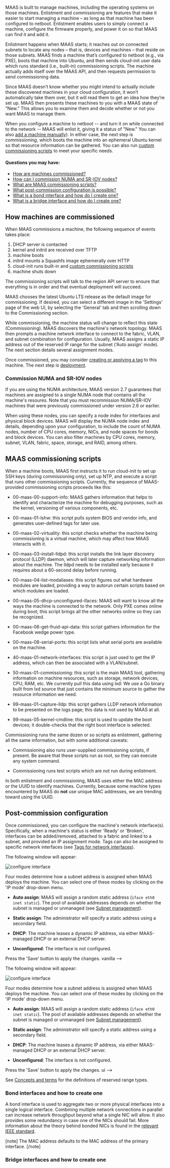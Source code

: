 MAAS is built to manage machines, including the operating systems on those machines. Enlistment and commissioning are features that make it easier to start managing a machine – as long as that machine has been configured to netboot. Enlistment enables users to simply connect a machine, configure the firmware properly, and power it on so that MAAS can find it and add it.

Enlistment happens when MAAS starts; it reaches out on connected subnets to locate any nodes – that is, devices and machines – that reside on those subnets. MAAS finds a machine that’s configured to netboot (e.g., via PXE), boots that machine into Ubuntu, and then sends cloud-init user data which runs standard (i.e., built-in) commissioning scripts. The machine actually adds itself over the MAAS API, and then requests permission to send commissioning data.

Since MAAS doesn’t know whether you might intend to actually include these discovered machines in your cloud configuration, it won’t automatically take them over, but it will read them to get an idea how they’re set up. MAAS then presents these machines to you with a MAAS state of “New.” This allows you to examine them and decide whether or not you want MAAS to manage them.

When you configure a machine to netboot -- and turn it on while connected to the network -- MAAS will enlist it, giving it a status of "New."  You can also [add a machine manually](/t/add-machines/821)).  In either case, the next step is *commissioning*, which boots the machine into an ephemeral Ubuntu kernel so that resource information can be gathered.  You can also run [custom commissioning scripts](/t/commissioning-and-hardware-testing-scripts/833) to meet your specific needs.

#### Questions you may have:

* [How are machines commissioned?](/t/commission-machines/822#heading--commissioning-machines)
* [How can I commission NUMA and SR-IOV nodes?](/t/commission-machines/822#heading--numa-sriov-commissioning)
* [What are MAAS commissioning scripts?](/t/commission-machines/822#heading--commissioning-scripts)
* [What post-commission configuration is possible?](/t/commission-machines/822#heading--post-commission-configuration)
* [What is a bond interface and how do I create one?](/t/commission-machines/822#heading--bond-interfaces)
* [What is a bridge interface and how do I create one?](/t/commission-machines/822#heading--bridge-interfaces)

<h2 id="heading--commissioning-machines">How machines are commissioned</h2>

When MAAS commissions a machine, the following sequence of events takes place:

1.  DHCP server is contacted
2.  kernel and initrd are received over TFTP
3.  machine boots
4.  initrd mounts a Squashfs image ephemerally over HTTP
5.  cloud-init runs built-in and [custom commissioning scripts](/t/commissioning-and-hardware-testing-scripts/833)
6.  machine shuts down

The commissioning scripts will talk to the region API server to ensure that everything is in order and that eventual deployment will succeed.

MAAS chooses the latest Ubuntu LTS release as the default image for commissioning.  If desired, you can select a different image in the 'Settings' page of the web UI, by selecting the 'General' tab and then scrolling down to the Commissioning section.

<!-- vanilla
To commission, on the 'Machines' page, select a machine and choose 'Commission' under the 'Take action' drop-down menu.

![commission](images/5f196ca5e175e3f37d7cffbb2341fb0ee9cee16a_2_690x98.png)

You have the option of selecting some extra parameters (checkboxes) and performing hardware tests.

These options include:

-   **Allow SSH access and prevent machine powering off**: Machines are normally powered off after commissioning. This option keeps the machine on and enables SSH so you can access the machine.

-   **Retain network configuration**: When enabled, preserves any custom network settings previously configured for the machine. See [Networking](/t/networking/768) for more information.

-   **Retain storage configuration**: When enabled, preserves any storage settings previously configured for the machine. See [Storage](/t/storage/775) for more details.

-   **Update firmware**: Runs scripts tagged with 'update_firmware. See [Testing scripts](/t/commissioning-and-hardware-testing-scripts/833#heading--automatic-script-selection-by-hardware-type) for more details.

-   **Configure HBA**: Runs scripts tagged with 'configure_hba'. As above, see [Testing scripts](/t/commissioning-and-hardware-testing-scripts/833#heading--automatic-script-selection-by-hardware-type) for further details.

![confirm commission](images/5f196ca5e175e3f37d7cffbb2341fb0ee9cee16a_2_690x98.png)


Click the Hardware tests field to reveal a drop-down list of tests to add and run during commissioning. See [Hardware testing](/t/hardware-testing/826)) for more information on hardware testing scripts.

Finalise the directive by hitting 'Commission machine'.
 vanilla -->

<!-- ui
To commission, on the 'Machines' page, select a machine and choose 'Commission' under the 'Take action' drop-down menu.

![commission](images/5f196ca5e175e3f37d7cffbb2341fb0ee9cee16a_2_690x98.png)

You have the option of selecting some extra parameters (checkboxes) and performing hardware tests.

These options include:

-   **Allow SSH access and prevent machine powering off**: Machines are normally powered off after commissioning. This option keeps the machine on and enables SSH so you can access the machine.

-   **Retain network configuration**: When enabled, preserves any custom network settings previously configured for the machine. See [Networking](/t/networking/768) for more information.

-   **Retain storage configuration**: When enabled, preserves any storage settings previously configured for the machine. See [Storage](/t/storage/775) for more details.

-   **Update firmware**: Runs scripts tagged with 'update_firmware. See [Testing scripts](/t/commissioning-and-hardware-testing-scripts/833#heading--automatic-script-selection-by-hardware-type) for more details.

-   **Configure HBA**: Runs scripts tagged with 'configure_hba'. As above, see [Testing scripts](/t/commissioning-and-hardware-testing-scripts/833#heading--automatic-script-selection-by-hardware-type) for further details.

![confirm commission](images/5f196ca5e175e3f37d7cffbb2341fb0ee9cee16a_2_690x98.png)


Click the Hardware tests field to reveal a drop-down list of tests to add and run during commissioning. See [Hardware testing](/t/hardware-testing/826)) for more information on hardware testing scripts.

Finalise the directive by hitting 'Commission machine'.
 ui -->

<!-- vanilla
<h3>Commissioning via the CLI</h3>

### BRING THIS TEXT INTO THIS AS MAINSTREAM
See [MAAS CLI](/t/common-cli-tasks/794#heading--commission-a-node) for how to commission a machine with the CLI.
 vanilla -->

<!-- cli
### BRING THIS TEXT INTO THIS AS MAINSTREAM
See [MAAS CLI](/t/common-cli-tasks/794#heading--commission-a-node) for how to commission a machine with the CLI.
 cli -->

While commissioning, the machine status will change to reflect this state (Commissioning).  MAAS discovers the machine's network topology.  MAAS then prompts a machine network interface to connect to the fabric, VLAN, and subnet combination for configuration. Usually, MAAS assigns a static IP address out of the reserved IP range for the subnet ('Auto assign' mode). The next section details several assignment modes.

<!-- vanilla
Once commissioned, a machine's status will change to Ready, and an extra tab for the machine called 'Commissioning' will become available. This tab contains the results of the scripts executed during the commissioning process.
 vanilla -->

<!-- ui
Once commissioned, a machine's status will change to Ready, and an extra tab for the machine called 'Commissioning' will become available. This tab contains the results of the scripts executed during the commissioning process.
 ui -->

Once commissioned, you may consider [creating or applying a tag](/t/maas-tags/834) to this machine.  The next step is [deployment](/t/deploy-machines/825).

<h3 id="heading--numa-sriov-commissioning">Commission NUMA and SR-IOV nodes</h3>

If you are using the NUMA architecture, MAAS version 2.7 guarantees that machines are assigned to a single NUMA node that contains all the machine's resoures.  Note that you must recommission NUMA/SR-IOV machines that were previously commissioned under version 2.6 or earlier.

<!-- vanilla
![Screenshot%20from%202020-02-04%2017-12-18|690x452](images/7b47235ff57a570ccba6a6ed09186a3d7483f5a4_2_690x452.png) 
 vanilla -->

<!-- ui
![Screenshot%20from%202020-02-04%2017-12-18|690x452](images/7b47235ff57a570ccba6a6ed09186a3d7483f5a4_2_690x452.png) 
 ui -->

<!-- cli
### ADD SUITABLE CLI INSTRUCTIONS AND EXAMPLES OR PRINTOUT ###
 cli -->

When using these nodes, you can specify a node index for interfaces and physical block devices.  MAAS will display the NUMA node index and details, depending upon your configuration, to include the count of NUMA nodes, number of CPU cores, memory, NICs, and node spaces for bonds and block devices.  You can also filter machines by CPU cores, memory, subnet, VLAN, fabric, space, storage, and RAID, among others.

<h2 id="heading--commissioning-scripts">MAAS commissioning scripts</h2>

When a machine boots, MAAS first instructs it to run cloud-init to set up SSH keys (during commissioning only), set up NTP, and execute a script that runs other commissioning scripts.  Currently, the sequence of MAAS-provided commissioning scripts proceeds like this:

* 00-maas-00-support-info: MAAS gathers information that helps to identify and characterize the machine for debugging purposes, such as the kernel, versioning of various components, etc.

* 00-maas-01-lshw: this script pulls system BIOS and vendor info, and generates user-defined tags for later use.

* 00-maas-02-virtuality: this script checks whether the machine being commissioning is a virtual machine, which may affect how MAAS interacts with it.

* 00-maas-03-install-lldpd: this script installs the link layer discovery protocol (LLDP) daemon, which will later capture networking information about the machine.  The lldpd needs to be installed early because it requires about a 60-second delay before running.

* 00-maas-04-list-modaliases: this script figures out what hardware modules are loaded, providing a way to autorun certain scripts based on which modules are loaded.

* 00-maas-05-dhcp-unconfigured-ifaces: MAAS will want to know all the ways the machine is connected to the network.  Only PXE comes online during boot; this script brings all the other networks online so they can be recognized.

* 00-maas-06-get-fruid-api-data: this script gathers information for the Facebook wedge power type.

* 00-maas-08-serial-ports: this script lists what serial ports are available on the machine.

* 40-maas-01-network-interfaces: this script is just used to get the IP address, which can then be associated with a VLAN/subnet.

* 50-maas-01-commissioning: this script is the main MAAS tool, gathering information on machine resources, such as storage, network devices, CPU, RAM, etc.  We currently pull this data using lxd: We use a Go binary built from lxd source that just contains the minimum source to gather the resource information we need.

* 99-maas-01-capture-lldp: this script gathers LLDP network information to be presented on the logs page; this data is not used by MAAS at all.

* 99-maas-05-kernel-cmdline: this script is used to update the boot devices; it double-checks that the right boot interface is selected.

Commissioning runs the same dozen or so scripts as enlistment, gathering all the same information, but with some additional caveats: 

* Commissioning also runs user-supplied commissioning scripts, if present.  Be aware that these scripts run as root, so they can execute any system command.

* Commissioning runs test scripts which are not run during enlistment.

In both enlistment and commissioning, MAAS uses either the MAC address or the UUID to identify machines.  Currently, because some machine types encountered by MAAS do **not** use unique MAC addresses, we are trending toward using the UUID.

<h2 id="heading--post-commission-configuration">Post-commission configuration</h2>

Once commissioned, you can configure the machine's network interface(s). Specifically, when a machine's status is either 'Ready' or 'Broken', interfaces can be added/removed, attached to a fabric and linked to a subnet, and provided an IP assignment mode. Tags can also be assigned to specific network interfaces (see [Tags for network interfaces](/t/maas-tags/834#heading--tags-for-network-interfaces)).

<!-- vanilla
From a machine's 'Interfaces' page, click the menu icon for the interface to be edited and select 'Edit Physical' from the resulting menu:

![edit interface](images/438475b8906736b45fc809cd105a56be5052397d_2_690x124.png)
 vanilla -->

The following window will appear:

![configure interface](images/70b21d256df52399ac7ab09c3051f4bf011da55e_2_690x431.png)

Four modes determine how a subnet address is assigned when MAAS deploys the machine. You can select one of these modes by clicking on the 'IP mode' drop-down menu.

-   **Auto assign**: MAAS will assign a random static address (`iface eth0 inet static`). The pool of available addresses depends on whether the subnet is managed or unmanaged (see [Subnet management](/t/subnet-management/766)).

-   **Static assign**: The administrator will specify a static address using a secondary field.

-   **DHCP**: The machine leases a dynamic IP address, via either MAAS-managed DHCP or an external DHCP server.

-   **Unconfigured**: The interface is not configured.

Press the 'Save' button to apply the changes.
 vanilla -->

<!-- ui
From a machine's 'Interfaces' page, click the menu icon for the interface to be edited and select 'Edit Physical' from the resulting menu:

![edit interface](images/438475b8906736b45fc809cd105a56be5052397d_2_690x124.png)
 vanilla -->

The following window will appear:

![configure interface](images/70b21d256df52399ac7ab09c3051f4bf011da55e_2_690x431.png)

Four modes determine how a subnet address is assigned when MAAS deploys the machine. You can select one of these modes by clicking on the 'IP mode' drop-down menu.

-   **Auto assign**: MAAS will assign a random static address (`iface eth0 inet static`). The pool of available addresses depends on whether the subnet is managed or unmanaged (see [Subnet management](/t/subnet-management/766)).

-   **Static assign**: The administrator will specify a static address using a secondary field.

-   **DHCP**: The machine leases a dynamic IP address, via either MAAS-managed DHCP or an external DHCP server.

-   **Unconfigured**: The interface is not configured.

Press the 'Save' button to apply the changes.
 ui -->

<!-- cli
### BRING IN CLI EXAMPLE AND INSTRUCTIONS HERE
[MAAS CLI - advanced tasks](/t/cli-advanced-tasks/793#heading--change-the-ip-assignment-mode-of-a-network-interface) to learn how to change the IP-assignment mode of a network interface using the CLI.
cli -->

<!-- vanilla

<h3>Post-commission configuration with the CLI</h3>

### BRING IN CLI EXAMPLE AND INSTRUCTIONS HERE
 vanilla -->

See [Concepts and terms](/t/concepts-and-terms/785#heading--ip-ranges) for the definitions of reserved range types.
 
<h3 id="heading--bond-interfaces">Bond interfaces and how to create one</h3>

A bond interface is used to aggregate two or more physical interfaces into a single logical interface. Combining multiple network connections in parallel can increase network throughput beyond what a single NIC will allow.  It also provides some redundancy in case one of the NICs should fail.  More information about the theory behind bonded NICs is found in the [relevant IEEE standard](https://1.ieee802.org/tsn/802-1ax-rev/).

<!-- hospital
In the case of our MAAS [hospital example](/t/give-me-an-example-of-maas/1314), bond interfaces would probably be used in machines dealing with "Prescriber controls" and "Nursing meds."  Medication administration and reconciliation can involve a significant amount of data that must be communicated in a near real-time way: prescriptions must be verified and corrected, dosages must be monitored and frequently changed or paused, and complications and side-effects checked constantly.
 hospital -->

<!-- vanilla
A bond is created by selecting more than one interface and clicking the now-active 'Create bond' button:

![configure setbond](images/7dd772c961c9f6f871f657b0397646446a4e23e7_2_690x125.png)

After clicking the 'Create bond' button, the bond configuration pane will appear.

From the bond configuration pane, you can rename the bond, select a bond mode (see below), assign a MAC address to the aggregate device and attach one or more tags.

The interfaces aggregated into the bond interface are listed below the 'Tags' field. Use the 'Primary' column to select the interface to act as the primary device.

![configure bond](images/699a55f98f3e1a81da75d1595e40bb74c99aff8e_2_690x357.png)

You can select from the following bonding modes on the 'Bond mode' drop-down menu:

-   **balance-rr**: Transmit packets in sequential order from the first available slave through to the last. This mode provides load balancing and fault tolerance.

-   **active-backup**: Only one slave in the bond is active. A different slave becomes active if, and only if, the active slave fails. The bond's MAC address is externally visible on only one port (network adaptor) to avoid confusing the switch.

-   **balance-xor**: Transmit based on the selected transmit hash policy. The default policy is simple, which means that an XOR operation selects packages.  This XOR compares the source MAC address and the resultant XOR between the destination MAC address, the packet type identifier, and the modulo slave count.

-   **broadcast**: Transmit everything on all slave interfaces. This mode provides fault tolerance.

-   **802.3ad**: Creates aggregation groups that share the same speed and duplex settings. This mode utilises all slaves in the active aggregation, following the IEEE 802.3ad specification.

-   **balance-tlb**: Adaptive transmit load balancing, channel bonding that does not require any special switch support.

-   **balance-alb**: Adaptive load balancing, includes balance-tlb plus receive load balancing (rlb) for IPV4 traffic. This mode does not require any special switch support.  ARP negotiation achieves load balancing in this case.

Press the 'Save' button when you're done.
 vanilla -->

<!-- ui
A bond is created by selecting more than one interface and clicking the now-active 'Create bond' button:

![configure setbond](images/7dd772c961c9f6f871f657b0397646446a4e23e7_2_690x125.png)

After clicking the 'Create bond' button, the bond configuration pane will appear.

From the bond configuration pane, you can rename the bond, select a bond mode (see below), assign a MAC address to the aggregate device and attach one or more tags.

The interfaces aggregated into the bond interface are listed below the 'Tags' field. Use the 'Primary' column to select the interface to act as the primary device.

![configure bond](images/699a55f98f3e1a81da75d1595e40bb74c99aff8e_2_690x357.png)

You can select from the following bonding modes on the 'Bond mode' drop-down menu:

-   **balance-rr**: Transmit packets in sequential order from the first available slave through to the last. This mode provides load balancing and fault tolerance.

-   **active-backup**: Only one slave in the bond is active. A different slave becomes active if, and only if, the active slave fails. The bond's MAC address is externally visible on only one port (network adaptor) to avoid confusing the switch.

-   **balance-xor**: Transmit based on the selected transmit hash policy. The default policy is simple, which means that an XOR operation selects packages.  This XOR compares the source MAC address and the resultant XOR between the destination MAC address, the packet type identifier, and the modulo slave count.

-   **broadcast**: Transmit everything on all slave interfaces. This mode provides fault tolerance.

-   **802.3ad**: Creates aggregation groups that share the same speed and duplex settings. This mode utilises all slaves in the active aggregation, following the IEEE 802.3ad specification.

-   **balance-tlb**: Adaptive transmit load balancing, channel bonding that does not require any special switch support.

-   **balance-alb**: Adaptive load balancing, includes balance-tlb plus receive load balancing (rlb) for IPV4 traffic. This mode does not require any special switch support.  ARP negotiation achieves load balancing in this case.

Press the 'Save' button when you're done.
 ui -->

<!-- cli
### BRING IN CLI METHODS HERE
 cli -->
 
<!-- vanilla

<h3>Creating a bond with the CLI</h3>

### BRING IN CLI METHODS HERE
 vanilla -->
 
[note]
The MAC address defaults to the MAC address of the primary interface.
[/note]

<h3 id="heading--bridge-interfaces">Bridge interfaces and how to create one</h3>

<!-- vanilla
A network bridge may be useful if you intend to put virtual machines or containers on the machine.  You can create a bridge by selecting an interface and clicking the now-active 'Create bridge' button. A form will appear that allows you to configure a MAC address, STP, and an appropriate tag.

![configure bridge](images/83ef3d6f40d5b558396d96717dd2822fc1ce8b68_2_690x308.png)

Press the 'Save' button when you're done.
 vanilla -->
 
<!-- ui
A network bridge may be useful if you intend to put virtual machines or containers on the machine.  You can create a bridge by selecting an interface and clicking the now-active 'Create bridge' button. A form will appear that allows you to configure a MAC address, STP, and an appropriate tag.

![configure bridge](images/83ef3d6f40d5b558396d96717dd2822fc1ce8b68_2_690x308.png)

Press the 'Save' button when you're done.
 ui -->

<!-- cli
A network bridge may be useful if you intend to put virtual machines or containers on the machine.
### BRING IN TEXT FROM
[CLI Interface Management](/t/cli-interface-management/798) for details on how you can configure interfaces from the command line.
 cli -->

<!-- vanilla

<h3>Create a bridge with the CLI</h3>

A network bridge may be useful if you intend to put virtual machines or containers on the machine.
### BRING IN TEXT FROM
[CLI Interface Management](/t/cli-interface-management/798) for details on how you can configure interfaces from the command line.
 vanilla -->
